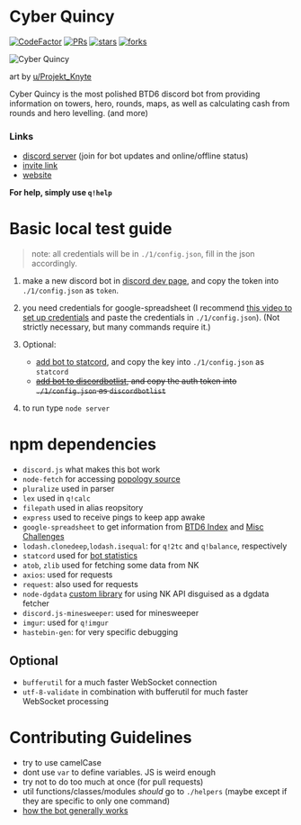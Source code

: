 # Cyber Quincy

[![CodeFactor](https://www.codefactor.io/repository/github/hemisemidemipresent/cyberquincy/badge)](https://www.codefactor.io/repository/github/hemisemidemipresent/cyberquincy) [![PRs](https://badgen.net/github/prs/hemisemidemipresent/cyberquincy)](https://www.codefactor.io/repository/github/hemisemidemipresent/cyberquincy) [![stars](https://badgen.net/github/stars/hemisemidemipresent/cyberquincy)](https://www.codefactor.io/repository/github/hemisemidemipresent/cyberquincy) [![forks](https://badgen.net/github/forks/hemisemidemipresent/cyberquincy)](https://www.codefactor.io/repository/github/hemisemidemipresent/cyberquincy)

![Cyber Quincy](https://cdn.discordapp.com/attachments/764803099462205451/921251017264353329/unknown.png)

art by [u/Projekt_Knyte](https://www.reddit.com/r/btd6/comments/f8rm5w/so_i_havent_drawn_cyber_quincy_yet/)

Cyber Quincy is the most polished BTD6 discord bot from providing information on towers, hero, rounds, maps, as well as calculating cash from rounds and hero levelling. (and more)

### Links

-   [discord server](https://discord.gg/VMX5hZA) (join for bot updates and online/offline status)
-   [invite link](https://discordapp.com/oauth2/authorize?client_id=591922988832653313&scope=bot&permissions=537250881)
-   [website](https://cq.netlify.com)

**For help, simply use `q!help`**

# Basic local test guide

> note: all credentials will be in `./1/config.json`, fill in the json accordingly.

1. make a new discord bot in [discord dev page](https://discord.com/developers/applications), and copy the token into `./1/config.json` as `token`.

2. you need credentials for google-spreadsheet (I recommend [this video to set up credentials](https://www.youtube.com/watch?v=UGN6EUi4Yio) and paste the credentials in `./1/config.json`). (Not strictly necessary, but many commands require it.)

3. Optional:

    - [add bot to statcord](https://statcord.com/add), and copy the key into `./1/config.json` as `statcord`
    - ~~[add bot to discordbotlist](https://discordbotlist.com), and copy the auth token into `./1/config.json` as `discordbotlist`~~

4. to run type `node server`

# npm dependencies

-   `discord.js` what makes this bot work
-   `node-fetch` for accessing [popology source](http://topper64.co.uk/nk/btd6/dat/towers.json)
-   `pluralize` used in parser
-   `lex` used in `q!calc`
-   `filepath` used in alias reopsitory
-   `express` used to receive pings to keep app awake
-   `google-spreadsheet` to get information from [BTD6 Index](https://docs.google.com/spreadsheets/d/1bK0rJzXrMqT8KuWufjwNrPxsYTsCQpAVhpBt20f1wpA/edit#gid=0) and [Misc Challenges](https://docs.google.com/spreadsheets/d/1tOcL8DydvslPHvMAuf-FAHL0ik7KV4kp49vgNqK_N8Q/edit#gid=2028069799)
-   `lodash.clonedeep`,`lodash.isequal`: for `q!2tc` and `q!balance`, respectively
-   `statcord` used for [bot statistics](https://statcord.com/bot/591922988832653313)
-   `atob`, `zlib` used for fetching some data from NK
-   `axios`: used for requests
-   `request`: also used for requests
-   `node-dgdata` [custom library](https://github.com/hemisemidemipresent/dgdata) for using NK API disguised as a dgdata fetcher
-   `discord.js-minesweeper`: used for minesweeper
-   `imgur`: used for `q!imgur`
-   `hastebin-gen`: for very specific debugging

## Optional

-   `bufferutil` for a much faster WebSocket connection
-   `utf-8-validate` in combination with bufferutil for much faster WebSocket processing

# Contributing Guidelines

-   try to use camelCase
-   dont use `var` to define variables. JS is weird enough
-   try not to do too much at once (for pull requests)
-   util functions/classes/modules _should_ go to `./helpers` (maybe except if they are specific to only one command)
-   [how the bot generally works](./ARCHITECHTURE.md)
